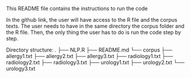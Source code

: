 This README file contains the instructions to run the code

In the github link, the user will have access to the R file and the corpus texts. The user needs to have in the same
directory the corpus folder and the R file. Then, the only thing the user has to do is run the code step by step.

Directory structure:
.
├── NLP.R
├── README.md
└── corpus
    ├── allergy1.txt
    ├── allergy2.txt
    ├── allergy3.txt
    ├── radiology1.txt
    ├── radiology2.txt
    ├── radiology3.txt
    ├── urology1.txt
    ├── urology2.txt
    └── urology3.txt
